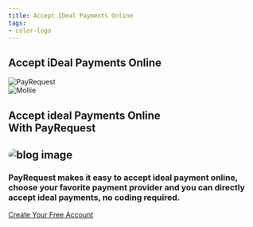 ```yaml
---
title: Accept IDeal Payments Online
tags:
- color-logo
---
```


<section class="breadcrumb-area">
         <div class="breadcrumb-shape"></div>
         <div class="container">
            <div class="row">
               <div class="col-lg-12">
                  <div class="breadcrumb-inn">
                     <div class="section-title wow fadeInUp" data-wow-duration="1s" data-wow-delay="0.3s" style="visibility: visible; animation-duration: 1s; animation-delay: 0.3s; animation-name: fadeInUp;">
                        <h2>Accept iDeal <span>Payments Online</span></h2>
                     </div>
                  </div>
               </div>
            </div>
         </div>
</section>

<section class="about-page-section section_100">
         <div class="container">
            <div class="row" style="
    margin-bottom: 20px;
">
               <div class="col-lg-4 col-md-12"></div>
               <div class="col-lg-2 col-md-4">
                  <img srcset="https://pbs.twimg.com/profile_images/1163820898475839488/3AfhxxDu.jpg" sizes="100%" alt="PayRequest" style="margin: 0 auto;max-width: 100px;">
               </div>
               
<div class="col-lg-1 col-md-1">
<i class="fa fa-plus" style="margin-top: 50px;font-size: 20px;" aria-hidden="true"></i>
</div>
               
<div class="col-lg-2 col-md-4">
                  <img srcset="https://images.ctfassets.net/k4kk06v59kf0/3Am3CAsLeUGAs6imECMgWo/d4f00175ea6e25156455978534b3a1e3/idealNarrow.svg" sizes="100%" alt="Mollie" style="margin: 0 auto;max-width: 100px;">
               </div>
               <div class="col-lg-2 col-md-12"></div>
</div>


<div class="row">
               <div class="col-lg-12">
                  <div class="section-title wow fadeInUp" data-wow-duration="1s" data-wow-delay="0.3s" style="visibility: visible; animation-duration: 1s; animation-delay: 0.3s; animation-name: fadeInUp;">
                     <h2>Accept ideal Payments Online<br>With 
<span>PayRequest</span>

</h2>
                  </div>
               </div>
            </div>
<div class="row align-items-center">
               <div class="col-lg-5 lg-1">
                  <div class="about-page-left wow fadeInLeft" data-wow-duration="1s" data-wow-delay="0.5s" style="visibility: visible; animation-duration: 1s; animation-delay: 0.5s; animation-name: fadeInLeft;">
                     <h2 class="mr-5"><div class="">
                        <img src="https://i.imgur.com/1nze5NK.png" alt="blog image" style="
    border-radius: 20px;
">
                     </div></h2>
                  </div>
               </div>
               <div class="col-lg-6">
                  <div class="about-page-text wow fadeInRight" data-wow-duration="1s" data-wow-delay="0.6s" style="visibility: visible; animation-duration: 1s; animation-delay: 0.6s; animation-name: fadeInRight;">
                     <h3>PayRequest makes it easy to accept ideal payment online, choose your favorite payment provider and you can directly accept ideal payments, no coding required.
</h3>
<a href="#" class="theme-btn mt-4"> Create Your Free Account<span class="fa fa-chevron-right" aria-hidden="true"></span></a>
                     
</div>
</div>
</div>
</div>
</section>

